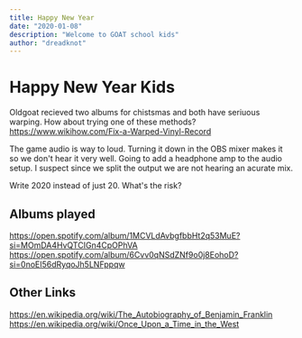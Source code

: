 ```yaml
---
title: Happy New Year
date: "2020-01-08"
description: "Welcome to GOAT school kids"
author: "dreadknot"
---
```


# Happy New Year Kids

Oldgoat recieved two albums for chistsmas and both have seriuous warping. How about trying one of these methods? https://www.wikihow.com/Fix-a-Warped-Vinyl-Record

The game audio is way to loud. Turning it down in the OBS mixer makes it so we don't hear it very well. Going to add a headphone amp to the audio setup. I suspect since we split the output we are not hearing an acurate mix.

Write 2020 instead of just 20. What's the risk?

## Albums played

https://open.spotify.com/album/1MCVLdAvbgfbbHt2q53MuE?si=MOmDA4HvQTCIGn4CpOPhVA
https://open.spotify.com/album/6Cvv0qNSdZNf9o0j8EohoD?si=0noEI56dRyqoJh5LNFppqw

## Other Links

https://en.wikipedia.org/wiki/The_Autobiography_of_Benjamin_Franklin
https://en.wikipedia.org/wiki/Once_Upon_a_Time_in_the_West
